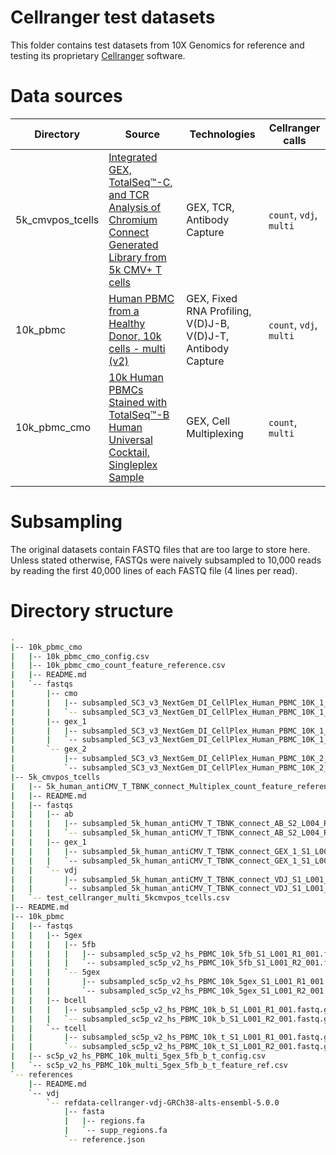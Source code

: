 # Cellranger test datasets

This folder contains test datasets from 10X Genomics for reference and testing its proprietary [Cellranger](https://support.10xgenomics.com/single-cell-gene-expression/software/pipelines/latest/what-is-cell-ranger) software.

# Data sources

| Directory | Source | Technologies | Cellranger calls |
| --------- | ------ | ------------ | ---------------- |
|5k_cmvpos_tcells | [Integrated GEX, TotalSeq™-C, and TCR Analysis of Chromium Connect Generated Library from 5k CMV+ T cells](https://www.10xgenomics.com/resources/datasets/integrated-gex-totalseqc-and-tcr-analysis-of-connect-generated-library-from-5k-cmv-t-cells-2-standard) | GEX, TCR, Antibody Capture | `count`, `vdj`, `multi` | 
|10k_pbmc | [Human PBMC from a Healthy Donor, 10k cells - multi (v2)](https://www.10xgenomics.com/resources/datasets/human-pbmc-from-a-healthy-donor-10-k-cells-multi-v-2-2-standard-5-0-0) | GEX, Fixed RNA Profiling, V(D)J-B, V(D)J-T, Antibody Capture | `count`, `vdj`, `multi` |
| 10k_pbmc_cmo | [10k Human PBMCs Stained with TotalSeq™-B Human Universal Cocktail, Singleplex Sample](https://www.10xgenomics.com/resources/datasets/10k-human-pbmcs-stained-with-totalseq-b-human-universal-cocktail-singleplex-sample-1-standard) | GEX, Cell Multiplexing | `count`, `multi` |

# Subsampling

The original datasets contain FASTQ files that are too large to store here.
Unless stated otherwise, FASTQs were naively subsampled to 10,000 reads by reading the first 40,000 lines of each FASTQ file (4 lines per read).

# Directory structure

```bash
.
|-- 10k_pbmc_cmo
|   |-- 10k_pbmc_cmo_config.csv
|   |-- 10k_pbmc_cmo_count_feature_reference.csv
|   |-- README.md
|   `-- fastqs
|       |-- cmo
|       |   |-- subsampled_SC3_v3_NextGem_DI_CellPlex_Human_PBMC_10K_1_multiplexing_capture_S1_L001_R1_001.fastq.gz
|       |   `-- subsampled_SC3_v3_NextGem_DI_CellPlex_Human_PBMC_10K_1_multiplexing_capture_S1_L001_R2_001.fastq.gz
|       |-- gex_1
|       |   |-- subsampled_SC3_v3_NextGem_DI_CellPlex_Human_PBMC_10K_1_gex_S2_L001_R1_001.fastq.gz
|       |   `-- subsampled_SC3_v3_NextGem_DI_CellPlex_Human_PBMC_10K_1_gex_S2_L001_R2_001.fastq.gz
|       `-- gex_2
|           |-- subsampled_SC3_v3_NextGem_DI_CellPlex_Human_PBMC_10K_2_gex_S1_L001_R1_001.fastq.gz
|           `-- subsampled_SC3_v3_NextGem_DI_CellPlex_Human_PBMC_10K_2_gex_S1_L001_R2_001.fastq.gz
|-- 5k_cmvpos_tcells
|   |-- 5k_human_antiCMV_T_TBNK_connect_Multiplex_count_feature_reference.csv
|   |-- README.md
|   |-- fastqs
|   |   |-- ab
|   |   |   |-- subsampled_5k_human_antiCMV_T_TBNK_connect_AB_S2_L004_R1_001.fastq.gz
|   |   |   `-- subsampled_5k_human_antiCMV_T_TBNK_connect_AB_S2_L004_R2_001.fastq.gz
|   |   |-- gex_1
|   |   |   |-- subsampled_5k_human_antiCMV_T_TBNK_connect_GEX_1_S1_L001_R1_001.fastq.gz
|   |   |   `-- subsampled_5k_human_antiCMV_T_TBNK_connect_GEX_1_S1_L001_R2_001.fastq.gz
|   |   `-- vdj
|   |       |-- subsampled_5k_human_antiCMV_T_TBNK_connect_VDJ_S1_L001_R1_001.fastq.gz
|   |       `-- subsampled_5k_human_antiCMV_T_TBNK_connect_VDJ_S1_L001_R2_001.fastq.gz
|   `-- test_cellranger_multi_5kcmvpos_tcells.csv
|-- README.md
|-- 10k_pbmc
|   |-- fastqs
|   |   |-- 5gex
|   |   |   |-- 5fb
|   |   |   |   |-- subsampled_sc5p_v2_hs_PBMC_10k_5fb_S1_L001_R1_001.fastq.gz
|   |   |   |   `-- subsampled_sc5p_v2_hs_PBMC_10k_5fb_S1_L001_R2_001.fastq.gz
|   |   |   `-- 5gex
|   |   |       |-- subsampled_sc5p_v2_hs_PBMC_10k_5gex_S1_L001_R1_001.fastq.gz
|   |   |       `-- subsampled_sc5p_v2_hs_PBMC_10k_5gex_S1_L001_R2_001.fastq.gz
|   |   |-- bcell
|   |   |   |-- subsampled_sc5p_v2_hs_PBMC_10k_b_S1_L001_R1_001.fastq.gz
|   |   |   `-- subsampled_sc5p_v2_hs_PBMC_10k_b_S1_L001_R2_001.fastq.gz
|   |   `-- tcell
|   |       |-- subsampled_sc5p_v2_hs_PBMC_10k_t_S1_L001_R1_001.fastq.gz
|   |       `-- subsampled_sc5p_v2_hs_PBMC_10k_t_S1_L001_R2_001.fastq.gz
|   |-- sc5p_v2_hs_PBMC_10k_multi_5gex_5fb_b_t_config.csv
|   `-- sc5p_v2_hs_PBMC_10k_multi_5gex_5fb_b_t_feature_ref.csv
`-- references
    |-- README.md
    `-- vdj
        `-- refdata-cellranger-vdj-GRCh38-alts-ensembl-5.0.0
            |-- fasta
            |   |-- regions.fa
            |   `-- supp_regions.fa
            `-- reference.json
```
